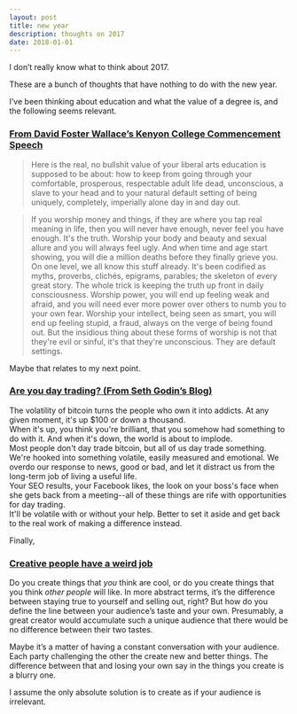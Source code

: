 ```yaml
---
layout: post
title: new year
description: thoughts on 2017
date: 2018-01-01
---
```


I don’t really know what to think about 2017.

These are a bunch of thoughts that have nothing to do with the new year.

I’ve been thinking about education and what the value of a degree is, and the following seems relevant.

### <u>From David Foster Wallace’s Kenyon College Commencement Speech</u>

>Here is the real, no bullshit value of your liberal arts education is supposed to be about: how to keep from going through your comfortable, prosperous, respectable adult life dead, unconscious, a slave to your head and to your natural default setting of being uniquely, completely, imperially alone day in and day out.

>If you worship money and things, if they are where you tap real meaning in life, then you will never have enough, never feel you have enough. It's the truth. Worship your body and beauty and sexual allure and you will always feel ugly. And when time and age start showing, you will die a million deaths before they finally grieve you. On one level, we all know this stuff already. It's been codified as myths, proverbs, clichés, epigrams, parables; the skeleton of every great story. The whole trick is keeping the truth up front in daily consciousness. Worship power, you will end up feeling weak and afraid, and you will need ever more power over others to numb you to your own fear. Worship your intellect, being seen as smart, you will end up feeling stupid, a fraud, always on the verge of being found out. But the insidious thing about these forms of worship is not that they're evil or sinful, it's that they're unconscious. They are default settings.

Maybe that relates to my next point.

### <u>Are you day trading? (From Seth Godin’s Blog)</u>

The volatility of bitcoin turns the people who own it into addicts. At any given moment, it's up $100 or down a thousand.<br>
When it's up, you think you're brilliant, that you somehow had something to do with it.
And when it's down, the world is about to implode.<br>
Most people don't day trade bitcoin, but all of us day trade something. We're hooked into something volatile, easily measured and emotional. We overdo our response to news, good or bad, and let it distract us from the long-term job of living a useful life.<br>
Your SEO results, your Facebook likes, the look on your boss's face when she gets back from a meeting--all of these things are rife with opportunities for day trading.<br>
It'll be volatile with or without your help. Better to set it aside and get back to the real work of making a difference instead. 

Finally, 

### <u>Creative people have a weird job</u>

Do you create things that *you* think are cool, or do you create things that you think *other people* will like. In more abstract terms, it’s the difference between staying true to yourself and selling out, right? But how do you define the line between your audience’s taste and your own. Presumably, a great creator would accumulate such a unique audience that there would be no difference between their two tastes. 

Maybe it’s a matter of having a constant conversation with your audience. Each party challenging the other the create new and better things. The difference between that and losing your own say in the things you create is a blurry one. 

I assume the only absolute solution is to create as if your audience is irrelevant.

